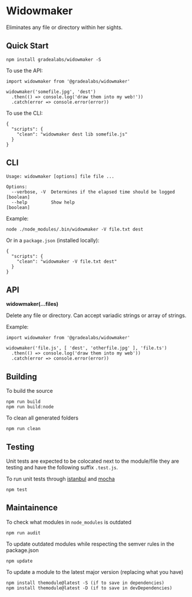 # Widowmaker

Eliminates any file or directory within her sights.

## Quick Start

    npm install gradealabs/widowmaker -S

To use the API:

    import widowmaker from '@gradealabs/widowmaker'

    widowmaker('somefile.jpg', 'dest')
      .then(() => console.log('draw them into my web!'))
      .catch(error => console.error(error))

To use the CLI:

    {
      "scripts": {
        "clean": "widowmaker dest lib somefile.js"
      }
    }

## CLI

    Usage: widowmaker [options] file file ...

    Options:
      --verbose, -V  Determines if the elapsed time should be logged       [boolean]
      --help         Show help                                             [boolean]

Example:

    node ./node_modules/.bin/widowmaker -V file.txt dest

Or in a `package.json` (installed locally):

    {
      "scripts": {
        "clean": "widowmaker -V file.txt dest"
      }
    }


## API

**widowmaker(...files)**

Delete any file or directory. Can accept variadic strings or array of strings.

Example:

    import widowmaker from '@gradealabs/widowmaker'

    widowmaker('file.js', [ 'dest', 'otherfile.jpg' ], 'file.ts')
      .then(() => console.log('draw them into my web'))
      .catch(error => console.error(error))

## Building

To build the source

    npm run build
    npm run build:node

To clean all generated folders

    npm run clean

## Testing

Unit tests are expected to be colocated next to the module/file they are testing
and have the following suffix `.test.js`.

To run unit tests through [istanbul](https://istanbul.js.org/) and
[mocha](http://mochajs.org/)

    npm test

## Maintainence

To check what modules in `node_modules` is outdated

    npm run audit

To update outdated modules while respecting the semver rules in the package.json

    npm update

To update a module to the latest major version (replacing what you have)

    npm install themodule@latest -S (if to save in dependencies)
    npm install themodule@latest -D (if to save in devDependencies)

